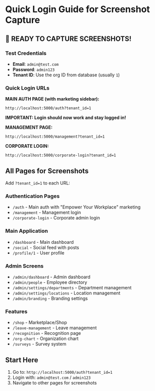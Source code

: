 # Quick Login Guide for Screenshot Capture

## 🚀 READY TO CAPTURE SCREENSHOTS!

### Test Credentials
- **Email**: `admin@test.com`
- **Password**: `admin123`
- **Tenant ID**: Use the org ID from database (usually `1`)

### Quick Login URLs

**MAIN AUTH PAGE (with marketing sidebar):**
```
http://localhost:5000/auth?tenant_id=1
```

**IMPORTANT: Login should now work and stay logged in!**

**MANAGEMENT PAGE:**
```
http://localhost:5000/management?tenant_id=1
```

**CORPORATE LOGIN:**
```
http://localhost:5000/corporate-login?tenant_id=1
```

## All Pages for Screenshots

Add `?tenant_id=1` to each URL:

### Authentication Pages
- `/auth` - Main auth with "Empower Your Workplace" marketing
- `/management` - Management login
- `/corporate-login` - Corporate admin login

### Main Application
- `/dashboard` - Main dashboard
- `/social` - Social feed with posts
- `/profile/1` - User profile

### Admin Screens  
- `/admin/dashboard` - Admin dashboard
- `/admin/people` - Employee directory
- `/admin/settings/departments` - Department management
- `/admin/settings/locations` - Location management
- `/admin/branding` - Branding settings

### Features
- `/shop` - Marketplace/Shop
- `/leave-management` - Leave management
- `/recognition` - Recognition page
- `/org-chart` - Organization chart
- `/surveys` - Survey system

## Start Here
1. Go to: `http://localhost:5000/auth?tenant_id=1`
2. Login with: `admin@test.com` / `admin123`
3. Navigate to other pages for screenshots